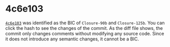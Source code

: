 # 4c6e103

[`4c6e103`](../commits/4c6e103.diff) was identified as the BIC of `Closure-90b` and `Closure-125b`.
You can click the hash to see the changes of the commit.
As the diff file shows, the commit only changes comments without modifying any source code.
Since it does not introduce any semantic changes, it cannot be a BIC.